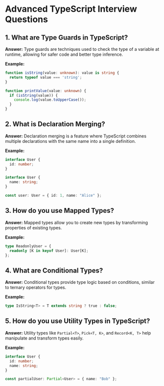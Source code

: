 # Advanced TypeScript Interview Questions

## 1. What are Type Guards in TypeScript?
**Answer:**
Type guards are techniques used to check the type of a variable at runtime, allowing for safer code and better type inference.

**Example:**
```typescript
function isString(value: unknown): value is string {
  return typeof value === 'string';
}

function printValue(value: unknown) {
  if (isString(value)) {
    console.log(value.toUpperCase());
  }
}
```

## 2. What is Declaration Merging?
**Answer:**
Declaration merging is a feature where TypeScript combines multiple declarations with the same name into a single definition.

**Example:**
```typescript
interface User {
  id: number;
}

interface User {
  name: string;
}

const user: User = { id: 1, name: "Alice" };
```

## 3. How do you use Mapped Types?
**Answer:**
Mapped types allow you to create new types by transforming properties of existing types.

**Example:**
```typescript
type ReadonlyUser = {
  readonly [K in keyof User]: User[K];
};
```

## 4. What are Conditional Types?
**Answer:**
Conditional types provide type logic based on conditions, similar to ternary operators for types.

**Example:**
```typescript
type IsString<T> = T extends string ? true : false;
```

## 5. How do you use Utility Types in TypeScript?
**Answer:**
Utility types like `Partial<T>`, `Pick<T, K>`, and `Record<K, T>` help manipulate and transform types easily.

**Example:**
```typescript
interface User {
  id: number;
  name: string;
}

const partialUser: Partial<User> = { name: "Bob" };
```
